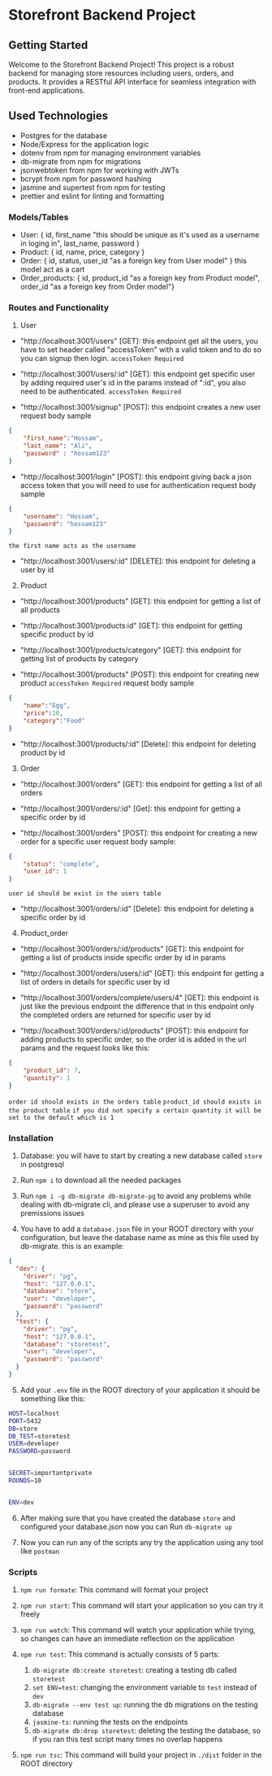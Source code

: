 # Storefront Backend Project

## Getting Started

Welcome to the Storefront Backend Project! This project is a robust backend for managing store resources including users, orders, and products. It provides a RESTful API interface for seamless integration with front-end applications.

## Used Technologies

- Postgres for the database
- Node/Express for the application logic
- dotenv from npm for managing environment variables
- db-migrate from npm for migrations
- jsonwebtoken from npm for working with JWTs
- bcrypt from npm for password hashing
- jasmine and supertest from npm for testing
- prettier and eslint for linting and formatting

### Models/Tables

- User: { id, first_name "this should be unique as it's used as a username in loging in", last_name, password }
- Product: { id, name, price, category }
- Order: { id, status, user_id "as a foreign key from User model" } this model act as a cart
- Order_products: { id, product_id "as a foreign key from Product model", order_id "as a foreign key from Order model"}

### Routes and Functionality

1. User

- "http://localhost:3001/users" [GET]: this endpoint get all the users, you have to set header called "accessToken" with a valid token and to do so you can signup then login. `accessToken Required`

- "http://localhost:3001/users/:id" [GET]: this endpoint get specific user by adding required user's id in the params instead of ":id", you also need to be authenticated. `accessToken Required`

- "http://localhost:3001/signup" [POST]: this endpoint creates a new user
request body sample  
```json
{
    "first_name":"Hossam",
    "last_name": "Ali",
    "password" : "hossam123"
}

```

- "http://localhost:3001/login" [POST]: this endpoint giving back a json access token that you will need to use for authentication
request body sample  
```json
{
    "username": "Hossam",  
    "password": "hossam123"
}

```
`the first name acts as the username`

- "http://localhost:3001/users/:id" [DELETE]: this endpoint for deleting a user by id


2. Product

- "http://localhost:3001/products" [GET]: this endpoint for getting a list of all products

- "http://localhost:3001/products:id" [GET]: this endpoint for getting specific product by id

- "http://localhost:3001/products/category" [GET]: this endpoint for getting list of products by category

- "http://localhost:3001/products" [POST]: this endpoint for creating new product `accessToken Required`
request body sample
```json
{
    "name":"Egg",
    "price":10,
    "category":"Food"
}

```

- "http://localhost:3001/products/:id" [Delete]: this endpoint for deleting product by id

3. Order

- "http://localhost:3001/orders" [GET]: this endpoint for getting a list of all orders

- "http://localhost:3001/orders/:id" [Get]: this endpoint for getting a specific order by id

- "http://localhost:3001/orders" [POST]: this endpoint for creating a new order for a specific user 
request body sample:
```json
{
    "status": "complete", 
    "user_id": 1
}

```
`user id should be exist in the users table`

- "http://localhost:3001/orders/:id" [Delete]: this endpoint for deleting a specific order by id

4. Product_order

- "http://localhost:3001/orders/:id/products" [GET]: this endpoint for getting a list of products inside specific order by id in params

- "http://localhost:3001/orders/users/:id" [GET]: this endpoint for getting a list of orders in details for specific user by id

- "http://localhost:3001/orders/complete/users/4" [GET]: this endpoint is just like the previous endpoint the difference that in this endpoint only the completed orders are returned for specific user by id

- "http://localhost:3001/orders/:id/products" [POST]: this endpoint for adding products to specific order, so the order id is added in the url params and the request looks like this:

```json
{
    "product_id": 7,
    "quantity": 1
}

```
`order id should exists in the orders table`
`product_id should exists in the product table`
`if you did not specify a certain quantity it will be set to the default which is 1`


### Installation

1. Database: you will have to start by creating a new database called `store` in postgresql

2. Run ```npm i``` to download all the needed packages

3. Run ```npm i -g db-migrate db-migrate-pg``` to avoid any problems while dealing with db-migrate cli, and please use a superuser to avoid any premissions issues

4. You have to add a  `database.json` file in your ROOT directory with your configuration, but leave the database name as mine as this file used by db-migrate. this is an example: 
```json
{
  "dev": {
    "driver": "pg",
    "host": "127.0.0.1",
    "database": "store",
    "user": "developer",
    "password": "password"
  },
  "test": {
    "driver": "pg",
    "host": "127.0.0.1",
    "database": "storetest",
    "user": "developer",
    "password": "password"
  }
}
```

5. Add your `.env` file in the ROOT directory of your application it should be something like this:
```sh
HOST=localhost
PORT=5432
DB=store
DB_TEST=storetest
USER=developer 
PASSWORD=password


SECRET=importantprivate
ROUNDS=10


ENV=dev
```

6. After making sure that you have created the database `store` and configured your database.json now you can Run ```db-migrate up```

7. Now you can run any of the scripts any try the application using any tool like `postman`

### Scripts

1. ```npm run formate```: This command will format your project

2. ```npm run start```: This command will start your application so you can try it freely 

3. ```npm run watch```: This command will watch your application while trying, so changes can have an immediate reflection on the application

4. ```npm run test```: This command is actually consists of 5 parts:
    1. ```db-migrate db:create storetest```: creating a testing db called `storetest`
    2. ```set ENV=test```: changing the environment variable to `test` instead of `dev`
    3. ```db-migrate --env test up```: running the db migrations on the testing database
    4. ```jasmine-ts```: running the tests on the endpoints
    5. ```db-migrate db:drop storetest```: deleting the testing the database, so if you ran this test script many times no overlap happens

5. ```npm run tsc```: This command will build your project in `./dist` folder in the ROOT directory
